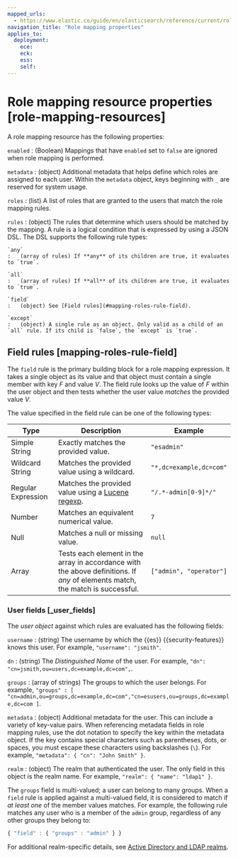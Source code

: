 ```yaml
---
mapped_urls:
  - https://www.elastic.co/guide/en/elasticsearch/reference/current/role-mapping-resources.html
navigation_title: "Role mapping properties"
applies_to:
  deployment:
    ece:
    eck:
    ess:
    self:
---
```


# Role mapping resource properties [role-mapping-resources]

A role mapping resource has the following properties:

`enabled`
:   (Boolean)  Mappings that have `enabled` set to `false` are ignored when role mapping is performed.

`metadata`
:   (object) Additional metadata that helps define which roles are assigned to each user. Within the `metadata` object, keys beginning with `_` are reserved for system usage.

`roles`
:   (list) A list of roles that are granted to the users that match the role mapping rules.

`rules`
:   (object) The rules that determine which users should be matched by the mapping. A rule is a logical condition that is expressed by using a JSON DSL. The DSL supports the following rule types:

    `any`
    :   (array of rules) If **any** of its children are true, it evaluates to `true`.

    `all`
    :   (array of rules) If **all** of its children are true, it evaluates to `true`.

    `field`
    :   (object) See [Field rules](#mapping-roles-rule-field).

    `except`
    :   (object) A single rule as an object. Only valid as a child of an `all` rule. If its child is `false`, the `except` is `true`.



## Field rules [mapping-roles-rule-field]

The `field` rule is the primary building block for a role mapping expression. It takes a single object as its value and that object must contain a single member with key *F* and value *V*. The field rule looks up the value of *F* within the user object and then tests whether the user value *matches* the provided value *V*.

The value specified in the field rule can be one of the following types:

| Type | Description | Example |
| --- | --- | --- |
| Simple String | Exactly matches the provided value. | `"esadmin"` |
| Wildcard String | Matches the provided value using a wildcard. | `"*,dc=example,dc=com"` |
| Regular Expression | Matches the provided value using a                       [Lucene regexp](elasticsearch://reference/query-languages/query-dsl/regexp-syntax.md). | `"/.*-admin[0-9]*/"` |
| Number | Matches an equivalent numerical value. | `7` |
| Null | Matches a null or missing value. | `null` |
| Array | Tests each element in the array in                      accordance with the above definitions.                      If *any* of elements match, the match is successful. | `["admin", "operator"]` |


### User fields [_user_fields]

The *user object* against which rules are evaluated has the following fields:

`username`
:   (string) The username by which the {{es}} {{security-features}} knows this user. For example, `"username": "jsmith"`.

`dn`
:   (string) The *Distinguished Name* of the user. For example, `"dn": "cn=jsmith,ou=users,dc=example,dc=com",`.

`groups`
:   (array of strings) The groups to which the user belongs. For example, `"groups" : [ "cn=admin,ou=groups,dc=example,dc=com","cn=esusers,ou=groups,dc=example,dc=com ]`.

`metadata`
:   (object) Additional metadata for the user. This can include a variety of key-value pairs. When referencing metadata fields in role mapping rules, use the dot notation to specify the key within the metadata object. If the key contains special characters such as parentheses, dots, or spaces, you must escape these characters using backslashes (`\`). For example, `"metadata": { "cn": "John Smith" }`.

`realm`
:   (object) The realm that authenticated the user. The only field in this object is the realm name. For example, `"realm": { "name": "ldap1" }`.

The `groups` field is multi-valued; a user can belong to many groups. When a `field` rule is applied against a multi-valued field, it is considered to match if *at least one* of the member values matches. For example, the following rule matches any user who is a member of the `admin` group, regardless of any other groups they belong to:

```js
{ "field" : { "groups" : "admin" } }
```

For additional realm-specific details, see [Active Directory and LDAP realms](../../../deploy-manage/users-roles/cluster-or-deployment-auth/mapping-users-groups-to-roles.md#ldap-role-mapping).

